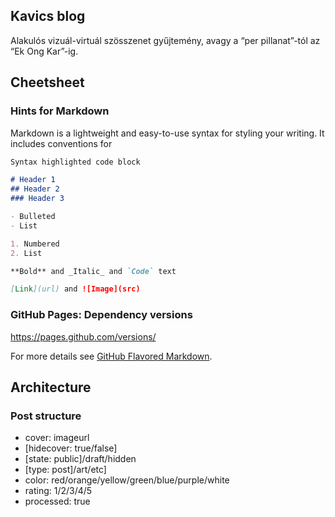 ## Kavics blog
Alakulós vizuál-virtuál szösszenet gyűjtemény, avagy a “per pillanat”-tól az “Ek Ong Kar”-ig.

## Cheetsheet
### Hints for Markdown

Markdown is a lightweight and easy-to-use syntax for styling your writing. It includes conventions for

```markdown
Syntax highlighted code block

# Header 1
## Header 2
### Header 3

- Bulleted
- List

1. Numbered
2. List

**Bold** and _Italic_ and `Code` text

[Link](url) and ![Image](src)
```
### GitHub Pages: Dependency versions
https://pages.github.com/versions/

For more details see [GitHub Flavored Markdown](https://guides.github.com/features/mastering-markdown/).

## Architecture
### Post structure
- cover: imageurl
- [hidecover: true/false]
- [state: public]/draft/hidden
- [type: post]/art/etc]
- color: red/orange/yellow/green/blue/purple/white
- rating: 1/2/3/4/5
- processed: true
